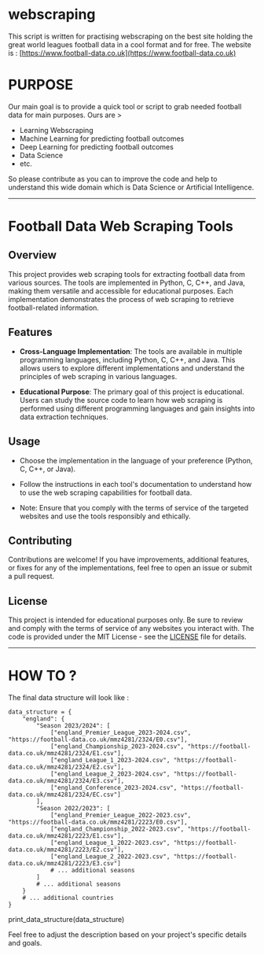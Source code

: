 # webscraping
This script is written for practising webscraping on the best site holding the great world leagues football data in a cool format and for free.
The website is : [https://www.football-data.co.uk](https://www.football-data.co.uk)

# PURPOSE
Our main goal is to provide a quick tool or script to grab needed football data for main purposes. Ours are > 

- Learning Webscraping
- Machine Learning for predicting football outcomes
- Deep Learning for predicting football outcomes
- Data Science 
- etc.

So please contribute as you can to improve the code and help to understand this wide domain which is Data Science or Artificial Intelligence. 

---

# Football Data Web Scraping Tools

## Overview

This project provides web scraping tools for extracting football data from various sources. The tools are implemented in Python, C, C++, and Java, making them versatile and accessible for educational purposes. Each implementation demonstrates the process of web scraping to retrieve football-related information.

## Features

- **Cross-Language Implementation**: The tools are available in multiple programming languages, including Python, C, C++, and Java. This allows users to explore different implementations and understand the principles of web scraping in various languages.

- **Educational Purpose**: The primary goal of this project is educational. Users can study the source code to learn how web scraping is performed using different programming languages and gain insights into data extraction techniques.

## Usage

- Choose the implementation in the language of your preference (Python, C, C++, or Java).

- Follow the instructions in each tool's documentation to understand how to use the web scraping capabilities for football data.

- Note: Ensure that you comply with the terms of service of the targeted websites and use the tools responsibly and ethically.

## Contributing

Contributions are welcome! If you have improvements, additional features, or fixes for any of the implementations, feel free to open an issue or submit a pull request.

## License

This project is intended for educational purposes only. Be sure to review and comply with the terms of service of any websites you interact with. The code is provided under the MIT License - see the [LICENSE](LICENSE) file for details.

---

# HOW TO ?

The final data structure will look like :

```
data_structure = {
    "england": {
        "Season 2023/2024": [
            ["england_Premier_League_2023-2024.csv", "https://football-data.co.uk/mmz4281/2324/E0.csv"],
            ["england_Championship_2023-2024.csv", "https://football-data.co.uk/mmz4281/2324/E1.csv"],
            ["england_League_1_2023-2024.csv", "https://football-data.co.uk/mmz4281/2324/E2.csv"],
            ["england_League_2_2023-2024.csv", "https://football-data.co.uk/mmz4281/2324/E3.csv"],
            ["england_Conference_2023-2024.csv", "https://football-data.co.uk/mmz4281/2324/EC.csv"]
        ],
        "Season 2022/2023": [
            ["england_Premier_League_2022-2023.csv", "https://football-data.co.uk/mmz4281/2223/E0.csv"],
            ["england_Championship_2022-2023.csv", "https://football-data.co.uk/mmz4281/2223/E1.csv"],
            ["england_League_1_2022-2023.csv", "https://football-data.co.uk/mmz4281/2223/E2.csv"],
            ["england_League_2_2022-2023.csv", "https://football-data.co.uk/mmz4281/2223/E3.csv"]
            # ... additional seasons
        ]
        # ... additional seasons
    }
    # ... additional countries
}
```


print_data_structure(data_structure)


Feel free to adjust the description based on your project's specific details and goals.
